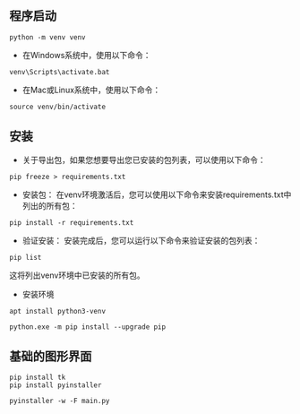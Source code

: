 ## 程序启动
```shell
python -m venv venv
```
- 在Windows系统中，使用以下命令：
```shell
venv\Scripts\activate.bat
```

- 在Mac或Linux系统中，使用以下命令：
```shell
source venv/bin/activate
```
## 安装
- 关于导出包，如果您想要导出您已安装的包列表，可以使用以下命令：
```shell
pip freeze > requirements.txt
```
- 安装包： 在venv环境激活后，您可以使用以下命令来安装requirements.txt中列出的所有包：
```shell
pip install -r requirements.txt
```


- 验证安装： 安装完成后，您可以运行以下命令来验证安装的包列表：
```shell
pip list
```

这将列出venv环境中已安装的所有包。

- 安装环境
```shell
apt install python3-venv

python.exe -m pip install --upgrade pip
```

## 基础的图形界面

```shell
pip install tk 
pip install pyinstaller

pyinstaller -w -F main.py
```



